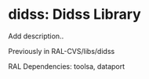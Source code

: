 # didss: Didss Library

Add description..

Previously in RAL-CVS/libs/didss

RAL Dependencies: toolsa, dataport
